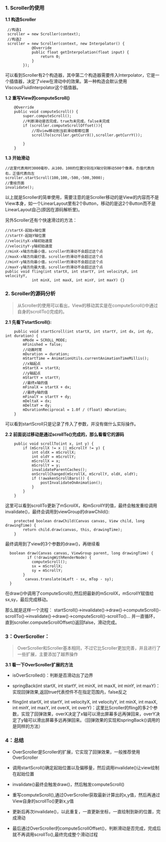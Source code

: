 ### 1. Scroller的使用

**1.1 构造Scroller**
```
 //构造1
 scroller = new Scroller(context);
 //构造2
 scroller = new Scroller(context, new Interpolator() {
            @Override
            public float getInterpolation(float input) {
                return 0;
            }
        });
```
可以看到Scroller有2个构造器，其中第二个构造器需要传入Interpolator，它是一个插值器，决定了view在滑动中的效果。第一种构造会默认使用ViscousFluidInterpolator这个插值器。

**1.2 重写View的computeScroll()**
```
    @Override
    public void computeScroll() {
        super.computeScroll();
      	//判断滑动是否完成，true为未完成，false未完成
        if (scroller.computeScrollOffset()){
          	//将view移动到当前滑动都都位置
            scrollTo(scroller.getCurrX(),scroller.getCurrY());

        }
    }
```

**1.3 开始滑动**
```
//这里代表用时3000毫秒，从100，100的位置分别在X轴分别移动500个像素，负值代表向右，正值代表向左
scroller.startScroll(100,100,-500,-500,3000);
//重绘页面
invalidate();
```
以上就是Scroller的简单使用，需要注意的是Scroller移动的是View的内容而不是View本身，如一个LinearLayout里有2个Button，移动的是这2个Button而不是LinearLayout自己(原因在源码解析里)。

另外Scroller还有个快速滑过的方法：
```
//startX-起始x轴位置
//startY-起始Y轴位置
//velocityX-x轴初始速度
//velocityY-y轴初始速度
//minX-x轴方向最小值，scroller的滑动不会超过这个点
//maxX-x轴方向最打值，scroller的滑动不会超过这个点
//minY-y轴方向最小值，scroller的滑动不会超过这个点
//maxY-y轴方向最大值，scroller的滑动不会超过这个点
public void fling(int startX, int startY, int velocityX, int velocityY,
            int minX, int maxX, int minY, int maxY) {}
```

### 2. Scroller的源码分析
> 从Scroller的使用可以看出，View的移动其实是在computeScroll()中通过自身的scrollTo()完成的。

**2.1 先看下startScroll():**
```
    public void startScroll(int startX, int startY, int dx, int dy, int duration) {
        mMode = SCROLL_MODE;
        mFinished = false;
      	//动画时常
        mDuration = duration;
        mStartTime = AnimationUtils.currentAnimationTimeMillis();
      	//x轴起点
        mStartX = startX;
      	//y轴起点
        mStartY = startY;
      	//最终x轴的值
        mFinalX = startX + dx;
      	//最终y轴的值
        mFinalY = startY + dy;
        mDeltaX = dx;
        mDeltaY = dy;
        mDurationReciprocal = 1.0f / (float) mDuration;
    }
```
可以看到startScroll只是记录了传入了参数，并没有做什么实际操作。



**2.2 前面说过移动是通过scrollTo()完成的，那么看看它的源码**
```
    public void scrollTo(int x, int y) {
        if (mScrollX != x || mScrollY != y) {
            int oldX = mScrollX;
            int oldY = mScrollY;
            mScrollX = x;
            mScrollY = y;
            invalidateParentCaches();
            onScrollChanged(mScrollX, mScrollY, oldX, oldY);
            if (!awakenScrollBars()) {
                postInvalidateOnAnimation();
            }
        }
    }
```

这里可以看到scrollTo更新了mScrollX，和mScrollY的值，最终会触发重绘调用invalidate()，最终会调用到viewGroup的drawChild():
```
    protected boolean drawChild(Canvas canvas, View child, long drawingTime) {
        return child.draw(canvas, this, drawingTime);
    }
```

最终调用到了view的3个参数的draw()，再继续看
```
  boolean draw(Canvas canvas, ViewGroup parent, long drawingTime) {
          if (!drawingWithRenderNode) {
            computeScroll();
            sx = mScrollX;
            sy = mScrollY;
        }
 		 canvas.translate(mLeft - sx, mTop - sy);
  }
```
在draw()中调用了computeScroll(),然后把最新的mScrollX，mScrollY赋值给sx,sy，最后完成移动。

那么就是这样一个流程：
startScroll()->invalidate()->draw()->computeScroll()-scrollTo()->invalidate()->draw()->computeScroll()-scrollTo()...
并一直循环，直到scroller.computeScrollOffset()返回false，滑动完成。

### 3：OverScroller：

>OverScroller和Scroller基本相同，不过它比Scroller更加完善，并且进行了一些扩展，主要添加了越界操作

**3.1 看一下OverScroller扩展的方法**

* isOverScrolled()：判断是否滑动出了边界

* springBack(int startX, int startY, int minX, int maxX, int minY, int maxY)：实现回弹效果,返回true代表控件不在指定范围内，false反之

* fling(int startX, int startY, int velocityX, int velocityY, int minX, int maxX, int minY, int maxY, int overX, int overY)：这里比Scroller的fling的多2个参数，实现了回弹效果，overX决定了x轴可以滑出屏幕多远再弹回来，overY决定了y轴可以滑出屏幕多远再弹回来。（回弹效果的实现和springBack()调用的是同样的方法）

### 4：总结

* OverScroller是Scroller的扩展，它实现了回弹效果，一般推荐使用OverScroller

* 调用startScroll()确定起始位置以及偏移量，然后调用invalidate()让view绘制在起始位置

* invalidate()最终会触发draw()，然后触发computeScroll()

* 重写computeScroll(),通过OverScroller获取最新计算出的x,y值，然后再通过View自身的scrollTo()更新x,y值

* 更新后再次invalidate()，以此重复，一直更新坐标，一直绘制到新的位置，完成滑动

* 最后通过OverScroller的computeScrollOffset()，判断滑动是否完成，完成后就不再调用scrollTo(),最终完成整个滑动过程